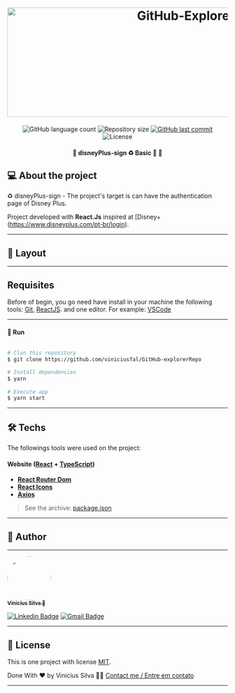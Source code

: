 
<h1 align="center">
    <img width="800x" height="250px"  alt="GitHub-Explorer" title="#GitHub-Explorer" src="https://s2.glbimg.com/S61CCS8ZzeiRqcZNWPrCYcUzYc0=/0x0:1000x561/984x0/smart/filters:strip_icc()/i.s3.glbimg.com/v1/AUTH_08fbf48bc0524877943fe86e43087e7a/internal_photos/bs/2019/v/D/FxXJErQqCB6J3tNUd8Kw/logo-dysneu-plus.jpg" />
</h1> 


<p align="center">
  <img alt="GitHub language count" src="https://img.shields.io/github/languages/count/viniciusfal/disneyPlus-sign?color=%2304D361">
  <img alt="Repository size" src="https://img.shields.io/github/repo-size/viniciusfal/disneyPlus-sign">
  <a href="https://github.com/viniciusfal/disneyPlus-sign/commits/master">
    <img alt="GitHub last commit" src="https://img.shields.io/github/last-commit/viniciusfal/disneyPlus-sign">
  </a>
  <img alt="License" src="https://img.shields.io/badge/license-MIT-pink">
 </p>
</p>

<h4 align="center" > 
	🚧  disneyPlus-sign ♻️ Basic 🚀 🚧
</h4>




## 💻 About the project

♻️ disneyPlus-sign - The project's target is can have the authentication page of Disney Plus.


Project developed with **React.Js** inspired at [Disney+ (https://www.disneyplus.com/pt-br/login).

---


## 🎨 Layout





---

## Requisites

Before of begin, you go need have  install in your machine the following tools:
[Git](https://git-scm.com), [ReactJS](https://reactjs.org/). 
and one editor. For example: [VSCode](https://code.visualstudio.com/)


---

#### 🎲 Run

```bash

# Clon this repository
$ git clone https://github.com/viniciusfal/GitHub-explorerRepo

# Install dependencies
$ yarn
 
# Execute app
$ yarn start

```

---
## 🛠 Techs
The followings tools were used on the project:

#### **Website**  ([React](https://reactjs.org/)  +  [TypeScript](https://www.typescriptlang.org/))

-   **[React Router Dom](https://github.com/ReactTraining/react-router/tree/master/packages/react-router-dom)**
-   **[React Icons](https://react-icons.github.io/react-icons/)**
-   **[Axios](https://github.com/axios/axios)**


> See the archive: [package.json](https://github.com/viniciusfal/GitHub-explorerRepo/blob/main/package.json)



---

## 🦸 Author
---

<a href="https://github.com/viniciusfal">
 <img style="border-radius: 50%;" src=https://avatars.githubusercontent.com/u/74741895?s=96&v=4" width="100px;" alt=""/>
 <br />
 <sub><b>Vinicius Silva 🚀</b></sub> 
 <br />
    
 [![Linkedin Badge](https://img.shields.io/badge/-Vinicius-blue?style=flat-square&logo=Linkedin&logoColor=white&link=https://www.linkedin.com/in/vinicius-dev-silva/)](https://www.linkedin.com/in/vinicius-dev-silva/)
 [![Gmail Badge](https://img.shields.io/badge/-viniciusoficialc20@gmail.com-c14438?style=flat-square&logo=Gmail&logoColor=white&link=mailto:viniciusoficialc20@gmail.com)](mailto:viniciusoficialc20@gmail.com)

---
## 📝 License

This is one project with license [MIT](./LICENSE).

Done With ❤️ by Vinicius Silva 👋🏽 [Contact me / Entre em contato](https://www.linkedin.com/in/vinicius-dev-silva/)

---

